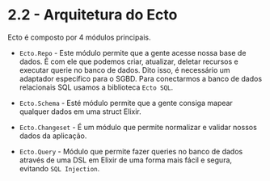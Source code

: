 # 2.2 - Arquitetura do Ecto

Ecto é composto por 4 módulos principais.

- `Ecto.Repo` - Este módulo permite que a gente acesse nossa base de dados. É com ele que podemos criar, atualizar, deletar recursos e executar querie no banco de dados. Dito isso, é necessário um adaptador específico para o SGBD. Para conectarmos a banco de dados relacionais SQL usamos a biblioteca `Ecto SQL`.

- `Ecto.Schema` - Esté módulo permite que a gente consiga mapear qualquer dados em uma struct Elixir.

- `Ecto.Changeset` - É um módulo que permite normalizar e validar nossos dados da aplicação.

- `Ecto.Query` - Módulo que permite fazer queries no banco de dados através de uma DSL em Elixir de uma forma mais fácil e segura, evitando `SQL Injection`.